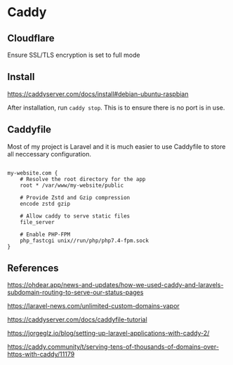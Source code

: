 # Caddy

## Cloudflare

Ensure SSL/TLS encryption is set to full mode

## Install

https://caddyserver.com/docs/install#debian-ubuntu-raspbian

After installation, run `caddy stop`. This is to ensure there is no port is in use.

## Caddyfile

Most of my project is Laravel and it is much easier to use Caddyfile to store all neccessary configuration.

```Caddyfile

my-website.com {
    # Resolve the root directory for the app
    root * /var/www/my-website/public

    # Provide Zstd and Gzip compression
    encode zstd gzip

    # Allow caddy to serve static files
    file_server

    # Enable PHP-FPM
    php_fastcgi unix//run/php/php7.4-fpm.sock
}

```

## References

https://ohdear.app/news-and-updates/how-we-used-caddy-and-laravels-subdomain-routing-to-serve-our-status-pages

https://laravel-news.com/unlimited-custom-domains-vapor

https://caddyserver.com/docs/caddyfile-tutorial

https://jorgeglz.io/blog/setting-up-laravel-applications-with-caddy-2/

https://caddy.community/t/serving-tens-of-thousands-of-domains-over-https-with-caddy/11179
